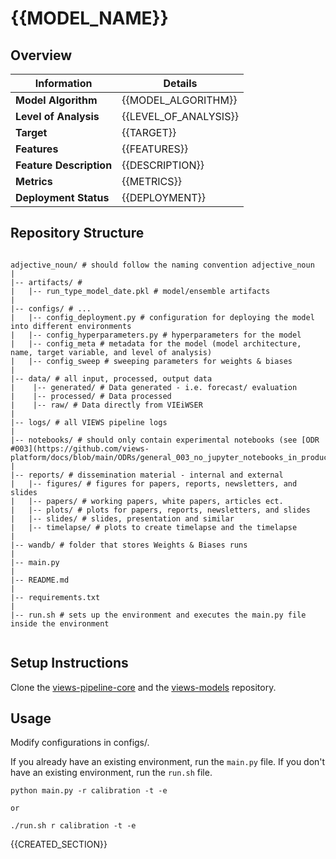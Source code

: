 # {{MODEL_NAME}} 
## Overview


| Information         | Details                        |
|---------------------|--------------------------------|
| **Model Algorithm** | {{MODEL_ALGORITHM}}                  |
| **Level of Analysis** | {{LEVEL_OF_ANALYSIS}}            |
| **Target**         | {{TARGET}} |
| **Features**       |  {{FEATURES}}   |
| **Feature Description**       |  {{DESCRIPTION}}    |
| **Metrics**       |  {{METRICS}}    |
| **Deployment Status**       |  {{DEPLOYMENT}}    |

## Repository Structure
```

adjective_noun/ # should follow the naming convention adjective_noun
|
|-- artifacts/ #   
|   |-- run_type_model_date.pkl # model/ensemble artifacts
|
|-- configs/ # ...
|   |-- config_deployment.py # configuration for deploying the model into different environments
|   |-- config_hyperparameters.py # hyperparameters for the model
|   |-- config_meta # metadata for the model (model architecture, name, target variable, and level of analysis)
|   |-- config_sweep # sweeping parameters for weights & biases
|
|-- data/ # all input, processed, output data
|    |-- generated/ # Data generated - i.e. forecast/ evaluation
|    |-- processed/ # Data processed
|    |-- raw/ # Data directly from VIEiWSER
|
|-- logs/ # all VIEWS pipeline logs
|
|-- notebooks/ # should only contain experimental notebooks (see [ODR #003](https://github.com/views-platform/docs/blob/main/ODRs/general_003_no_jupyter_notebooks_in_production.md))
|
|-- reports/ # dissemination material - internal and external 
|   |-- figures/ # figures for papers, reports, newsletters, and slides 
|   |-- papers/ # working papers, white papers, articles ect.
|   |-- plots/ # plots for papers, reports, newsletters, and slides
|   |-- slides/ # slides, presentation and similar
|   |-- timelapse/ # plots to create timelapse and the timelapse
|
|-- wandb/ # folder that stores Weights & Biases runs
|
|-- main.py
|
|-- README.md
|
|-- requirements.txt
|
|-- run.sh # sets up the environment and executes the main.py file inside the environment


```

## Setup Instructions

Clone the [views-pipeline-core](https://github.com/views-platform/views-pipeline-core) and the [views-models](https://github.com/views-platform/views-models) repository.


## Usage
Modify configurations in configs/.

If you already have an existing environment, run the `main.py` file. If you don't have an existing environment, run the `run.sh` file. 

```
python main.py -r calibration -t -e

or

./run.sh r calibration -t -e
```

{{CREATED_SECTION}}
